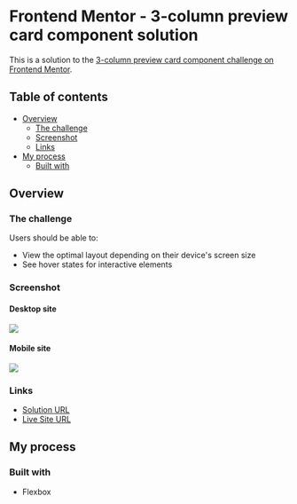 # Frontend Mentor - 3-column preview card component solution

This is a solution to the [3-column preview card component challenge on Frontend Mentor](https://www.frontendmentor.io/challenges/3column-preview-card-component-pH92eAR2-). 

## Table of contents

- [Overview](#overview)
  - [The challenge](#the-challenge)
  - [Screenshot](#screenshot)
  - [Links](#links)
- [My process](#my-process)
  - [Built with](#built-with)

## Overview

### The challenge

Users should be able to:

- View the optimal layout depending on their device's screen size
- See hover states for interactive elements

### Screenshot

#### Desktop site
![](./images/screenshot.jpg)

#### Mobile site
![](./images/screenshot_mobile.jpg)

### Links

- [Solution URL](git@github.com:huynhlv54/fm-3-columns-preview.git)
- [Live Site URL](https://huynhlv54.github.io/fm-3-columns-preview.git)

## My process

### Built with
- Flexbox
